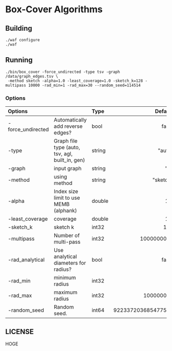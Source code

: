 # Box-Cover Algorithms

## Building

```
./waf configure
./waf
```

## Running

```
./bin/box_cover -force_undirected -type tsv -graph /data/graph_edges.tsv \
 -method sketch -alpha=1.0 -least_coverage=1.0 -sketch_k=128 -multipass 10000 -rad_min=1 -rad_max=30 --random_seed=114514 
```

### Options
|Options||Type|Default|
|:--|:--|:--|--:|
|-force_undirected|Automatically add reverse edges?| bool|false|
|-type  |Graph file type (auto, tsv, agl, built_in, gen) |string | "auto"|
|-graph |input graph|string| "-"|
|-method|using method|string|"sketch"|
|-alpha       | Index size limit to use MEMB (alpha*n*k)|double|1.0|
|-least_coverage |coverage|double|1.0|
|-sketch_k|sketch k|int32|128|
|-multipass |Number of multi-pass|int32|1000000000|
|-rad_analytical|Use analytical diameters for radius? | bool|false|
|-rad_min |minimum radius|int32 |  1|
|-rad_max |maximum radius|int32 |100000000|
|-random_seed |Random seed. |int64|922337203685477583|

## LICENSE

HOGE
